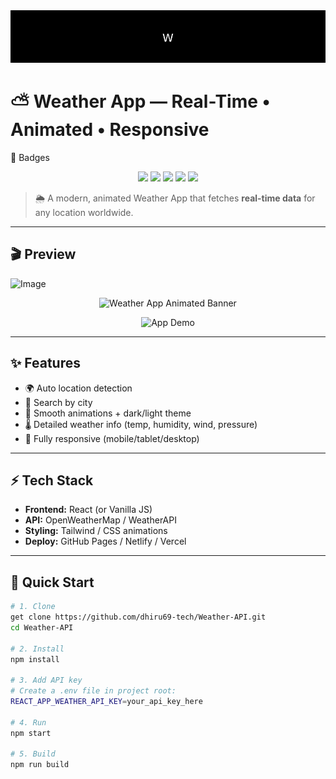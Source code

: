 
 <img src="https://github.com/dhiru69-tech/Weather-API/blob/bc133921df3ea2a74fcf8aad51dc2272d2b926be/.github/typing_effect.gif" />


# ⛅ Weather App — Real-Time • Animated • Responsive


🌟 Badges
<p align="center"> <img src="https://img.shields.io/badge/Status-Active-brightgreen?style=for-the-badge" /> <img src="https://img.shields.io/badge/License-MIT-blue?style=for-the-badge" /> <img src="https://img.shields.io/badge/API-OpenWeatherMap-orange?style=for-the-badge" /> <img src="https://img.shields.io/github/stars/your-username/weather-app?style=for-the-badge" /> <img src="https://img.shields.io/github/forks/your-username/weather-app?style=for-the-badge" /> </p>


> 🌦 A modern, animated Weather App that fetches **real-time data** for any location worldwide.

---

## 🎬 Preview
<img width="1920" height="1080" alt="Image" src="https://github.com/user-attachments/assets/95e5e18d-c7eb-4b73-a49f-6daad2f2bc1d" />


<p align="center">
  <img src="assets/header.gif" alt="Weather App Animated Banner" width="700"/>
</p>

<p align="center">
  <img src="assets/screenshot.gif" alt="App Demo" width="720" />
</p>

---

## ✨ Features  

- 🌍 Auto location detection  
- 🔎 Search by city  
- 🎨 Smooth animations + dark/light theme  
- 🌡️ Detailed weather info (temp, humidity, wind, pressure)  
- 📱 Fully responsive (mobile/tablet/desktop)  

---

## ⚡ Tech Stack  

- **Frontend:** React (or Vanilla JS)  
- **API:** OpenWeatherMap / WeatherAPI  
- **Styling:** Tailwind / CSS animations  
- **Deploy:** GitHub Pages / Netlify / Vercel  

---

## 🚀 Quick Start  

```bash
# 1. Clone
get clone https://github.com/dhiru69-tech/Weather-API.git
cd Weather-API

# 2. Install
npm install

# 3. Add API key
# Create a .env file in project root:
REACT_APP_WEATHER_API_KEY=your_api_key_here

# 4. Run
npm start

# 5. Build
npm run build

